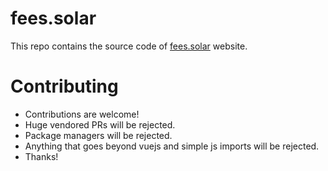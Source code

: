 # fees.solar

This repo contains the source code of [fees.solar](https://fees.solar) website.

# Contributing

- Contributions are welcome!
- Huge vendored PRs will be rejected.
- Package managers will be rejected.
- Anything that goes beyond vuejs and simple js imports will be rejected.
- Thanks!
